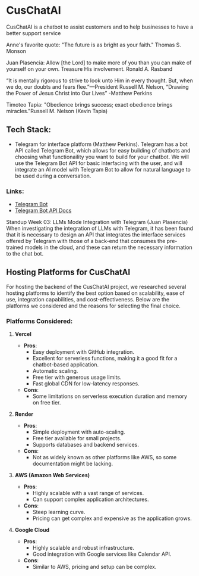 # CusChatAI

CusChatAI is a chatbot to assist customers and to help businesses to have a better support service

Anne's favorite quote: "The future is as bright as your faith." Thomas S. Monson

Juan Plasencia:
Allow [the Lord] to make more of you than you can make of yourself on your own. Treasure His involvement.
Ronald A. Rasband

“It is mentally rigorous to strive to look unto Him in every thought. But, when we do, our doubts and fears flee.”—President Russell M. Nelson, “Drawing the Power of Jesus Christ into Our Lives”
-Matthew Perkins

Timoteo Tapia:
"Obedience brings success; exact obedience brings miracles."Russell M. Nelson (Kevin Tapia)

## Tech Stack:
- Telegram for interface platform (Matthew Perkins). Telegram has a bot API called Telegram Bot, which allows for easy building of chatbots and choosing what functionaility you want to build for your chatbot. We will use the Telegram Bot API for basic interfacing with the user, and will integrate an AI model with Telegram Bot to allow for natural language to be used during a conversation.
### Links: 
- [Telegram Bot](https://core.telegram.org/bots)
- [Telegram Bot API Docs](https://core.telegram.org/bots/api)

Standup Week 03:
LLMs Mode Integration with Telegram (Juan Plasencia)
When investigating the integration of LLMs with Telegram, it has been found that it is necessary to design an API that integrates the interface services offered by Telegram with those of a back-end that consumes the pre-trained models in the cloud, and these can return the necessary information to the chat bot. 

## Hosting Platforms for CusChatAI

For hosting the backend of the CusChatAI project, we researched several hosting platforms to identify the best option based on scalability, ease of use, integration capabilities, and cost-effectiveness. Below are the platforms we considered and the reasons for selecting the final choice.

### Platforms Considered:
1. **Vercel**
   - **Pros**:
     - Easy deployment with GitHub integration.
     - Excellent for serverless functions, making it a good fit for a chatbot-based application.
     - Automatic scaling.
     - Free tier with generous usage limits.
     - Fast global CDN for low-latency responses.
   - **Cons**:
     - Some limitations on serverless execution duration and memory on free tier.

2. **Render**
   - **Pros**:
     - Simple deployment with auto-scaling.
     - Free tier available for small projects.
     - Supports databases and backend services.
   - **Cons**:
     - Not as widely known as other platforms like AWS, so some documentation might be lacking.

3. **AWS (Amazon Web Services)**
   - **Pros**:
     - Highly scalable with a vast range of services.
     - Can support complex application architectures.
   - **Cons**:
     - Steep learning curve.
     - Pricing can get complex and expensive as the application grows.

4. **Google Cloud**
   - **Pros**:
     - Highly scalable and robust infrastructure.
     - Good integration with Google services like Calendar API.
   - **Cons**:
     - Similar to AWS, pricing and setup can be complex.